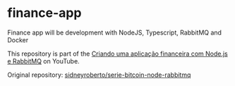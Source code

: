 # finance-app

Finance app will be development with NodeJS, Typescript, RabbitMQ and Docker 

This repository is part of the [Criando uma aplicação financeira com Node.js e RabbitMQ](https://www.youtube.com/watch?v=PbLZcTseNQk&list=PL370TvW48yBupAwG99DiAjLSLDwCoPb07) on YouTube.

Original repository: [sidneyroberto/serie-bitcoin-node-rabbitmq](https://github.com/sidneyroberto/serie-bitcoin-node-rabbitmq/blob/main/bitcoin-candle-generator)
